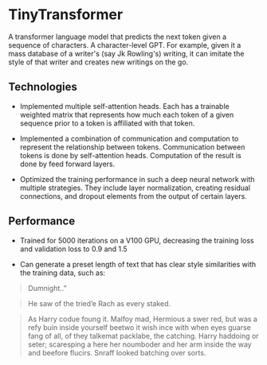 # TinyTransformer

A transformer language model that predicts the next token given a sequence of characters. A character-level GPT. For example, given it a mass database of a writer's (say Jk Rowling's) writing, it can imitate the style of that writer and creates new writings on the go.

## Technologies

- Implemented multiple self-attention heads. Each has a trainable weighted matrix that represents how much each token of a given sequence prior to a token is affiliated with that token.

- Implemented a combination of communication and computation to represent the relationship between tokens. Communication between tokens is done by self-attention heads. Computation of the result is done by feed forward layers.

- Optimized the training performance in such a deep neural network with multiple strategies. They include layer normalization, creating residual connections, and dropout elements from the output of certain layers.

## Performance

- Trained for 5000 iterations on a V100 GPU, decreasing the training loss and validation loss to 0.9 and 1.5

- Can generate a preset length of text that has clear style similarities with the training data, such as: 

> Dumnight..” 

> He saw of the tried’e Rach as every staked. 

> As Harry codue foung it. Malfoy mad, Hermious a swer red, but was a refy buin inside yourself beetwo it wish ince with when eyes guarse fang of all, of they talkemat packlabe, the catching. Harry haddoing or seter; scaresping a here her noumboder 
and her arm inside the way and beefore flucirs. Snraff looked batching over sorts. 